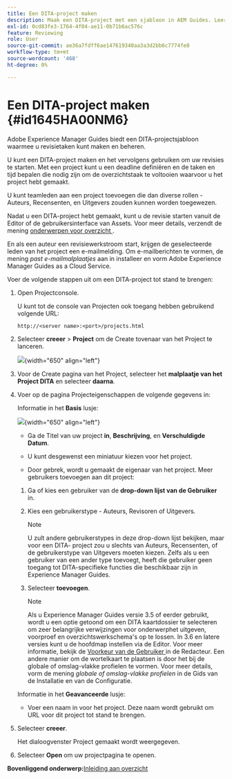 ```yaml
---
title: Een DITA-project maken
description: Maak een DITA-project met een sjabloon in AEM Guides. Leer hoe u een DITA-project kunt gebruiken om de revisies te starten.
exl-id: 0cd83fe3-1764-4f04-ae11-0b71b6ac576c
feature: Reviewing
role: User
source-git-commit: ae36a7fdff6ae147619340aa3a3d2bb6c7774fe0
workflow-type: tm+mt
source-wordcount: '468'
ht-degree: 0%

---
```


# Een DITA-project maken {#id1645HA00NM6}

Adobe Experience Manager Guides biedt een DITA-projectsjabloon waarmee u revisietaken kunt maken en beheren.

U kunt een DITA-project maken en het vervolgens gebruiken om uw revisies te starten. Met een project kunt u een deadline definiëren en de taken en tijd bepalen die nodig zijn om de overzichtstaak te voltooien waarvoor u het project hebt gemaakt.

U kunt teamleden aan een project toevoegen die dan diverse rollen - Auteurs, Recensenten, en Uitgevers zouden kunnen worden toegewezen.

Nadat u een DITA-project hebt gemaakt, kunt u de revisie starten vanuit de Editor of de gebruikersinterface van Assets. Voor meer details, verzendt de mening [ onderwerpen voor overzicht ](review-send-topics-for-review.md#).

En als een auteur een revisiewerkstroom start, krijgen de geselecteerde leden van het project een e-mailmelding. Om e-mailberichten te vormen, de mening *past e-mailmalplaatjes* aan in installeer en vorm Adobe Experience Manager Guides as a Cloud Service.

Voer de volgende stappen uit om een DITA-project tot stand te brengen:

1. Open Projectconsole.

   U kunt tot de console van Projecten ook toegang hebben gebruikend volgende URL:

   ```http
   http://<server name>:<port>/projects.html
   ```

1. Selecteer **creeer** \> **Project** om de Create tovenaar van het Project te lanceren.

   ![](images/project-console-63.png){width="650" align="left"}

1. Voor de Create pagina van het Project, selecteer het **malplaatje van het Project DITA** en selecteer **daarna**.

1. Voer op de pagina Projecteigenschappen de volgende gegevens in:

   Informatie in het **Basis** lusje:

   ![](images/create-project.png){width="650" align="left"}

   - Ga de Titel van uw project **in**, **Beschrijving**, en **Verschuldigde Datum**.

   - U kunt desgewenst een miniatuur kiezen voor het project.

   - Door gebrek, wordt u gemaakt de eigenaar van het project. Meer gebruikers toevoegen aan dit project:

   1. Ga of kies een gebruiker van de **drop-down lijst van de Gebruiker** in.

   1. Kies een gebruikerstype - Auteurs, Revisoren of Uitgevers.

      >[!NOTE]
      >
      >U zult andere gebruikerstypes in deze drop-down lijst bekijken, maar voor een DITA- project zou u slechts van Auteurs, Recensenten, of de gebruikerstype van Uitgevers moeten kiezen. Zelfs als u een gebruiker van een ander type toevoegt, heeft die gebruiker geen toegang tot DITA-specifieke functies die beschikbaar zijn in Experience Manager Guides.

   1. Selecteer **toevoegen**.

      >[!NOTE]
      >
      >Als u Experience Manager Guides versie 3.5 of eerder gebruikt, wordt u een optie getoond om een DITA kaartdossier te selecteren om zeer belangrijke verwijzingen voor onderwerphet uitgeven, voorproef en overzichtswerkschema&#39;s op te lossen. In 3.6 en latere versies kunt u de hoofdmap instellen via de Editor. Voor meer informatie, bekijk de [ Voorkeur van de Gebruiker ](web-editor-features.md#id2087G0P40SB) in de Redacteur. Een andere manier om de wortelkaart te plaatsen is door het bij de globale of omslag-vlakke profielen te vormen. Voor meer details, vorm de mening *globale of omslag-vlakke profielen* in de Gids van de Installatie en van de Configuratie.

   Informatie in het **Geavanceerde** lusje:

   - Voer een naam in voor het project. Deze naam wordt gebruikt om URL voor dit project tot stand te brengen.

1. Selecteer **creeer**.

   Het dialoogvenster Project gemaakt wordt weergegeven.

1. Selecteer **Open** om uw projectpagina te openen.


**Bovenliggend onderwerp:**&#x200B;[ Inleiding aan overzicht ](review.md)

